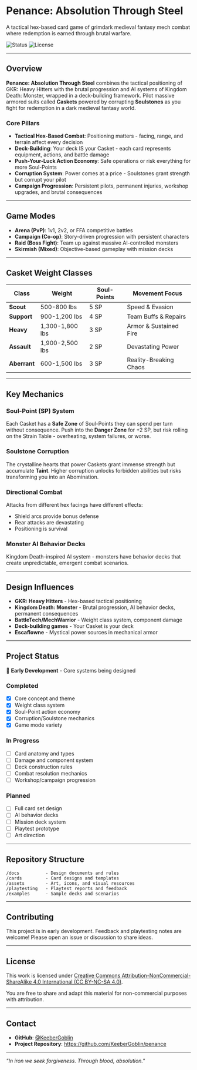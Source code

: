 # Penance: Absolution Through Steel

A tactical hex-based card game of grimdark medieval fantasy mech combat where redemption is earned through brutal warfare.

![Status](https://img.shields.io/badge/status-in%20development-yellow)
![License](https://img.shields.io/badge/license-CC%20BY--NC--SA%204.0-blue)

---

## Overview

**Penance: Absolution Through Steel** combines the tactical positioning of GKR: Heavy Hitters with the brutal progression and AI systems of Kingdom Death: Monster, wrapped in a deck-building framework. Pilot massive armored suits called **Caskets** powered by corrupting **Soulstones** as you fight for redemption in a dark medieval fantasy world.

### Core Pillars
- **Tactical Hex-Based Combat**: Positioning matters - facing, range, and terrain affect every decision
- **Deck-Building**: Your deck IS your Casket - each card represents equipment, actions, and battle damage
- **Push-Your-Luck Action Economy**: Safe operations or risk everything for more Soul-Points
- **Corruption System**: Power comes at a price - Soulstones grant strength but corrupt your pilot
- **Campaign Progression**: Persistent pilots, permanent injuries, workshop upgrades, and brutal consequences

---

## Game Modes

- **Arena (PvP)**: 1v1, 2v2, or FFA competitive battles
- **Campaign (Co-op)**: Story-driven progression with persistent characters
- **Raid (Boss Fight)**: Team up against massive AI-controlled monsters
- **Skirmish (Mixed)**: Objective-based gameplay with mission decks

---

## Casket Weight Classes

| Class | Weight | Soul-Points | Movement Focus |
|-------|--------|-------------|----------------|
| **Scout** | 500-800 lbs | 5 SP | Speed & Evasion |
| **Support** | 900-1,200 lbs | 4 SP | Team Buffs & Repairs |
| **Heavy** | 1,300-1,800 lbs | 3 SP | Armor & Sustained Fire |
| **Assault** | 1,900-2,500 lbs | 2 SP | Devastating Power |
| **Aberrant** | 600-1,500 lbs | 3 SP | Reality-Breaking Chaos |

---

## Key Mechanics

### Soul-Point (SP) System
Each Casket has a **Safe Zone** of Soul-Points they can spend per turn without consequence. Push into the **Danger Zone** for +2 SP, but risk rolling on the Strain Table - overheating, system failures, or worse.

### Soulstone Corruption
The crystalline hearts that power Caskets grant immense strength but accumulate **Taint**. Higher corruption unlocks forbidden abilities but risks transforming you into an Abomination.

### Directional Combat
Attacks from different hex facings have different effects:
- Shield arcs provide bonus defense
- Rear attacks are devastating
- Positioning is survival

### Monster AI Behavior Decks
Kingdom Death-inspired AI system - monsters have behavior decks that create unpredictable, emergent combat scenarios.

---

## Design Influences

- **GKR: Heavy Hitters** - Hex-based tactical positioning
- **Kingdom Death: Monster** - Brutal progression, AI behavior decks, permanent consequences
- **BattleTech/MechWarrior** - Weight class system, component damage
- **Deck-building games** - Your Casket is your deck
- **Escaflowne** - Mystical power sources in mechanical armor

---

## Project Status

🚧 **Early Development** - Core systems being designed

### Completed
- [x] Core concept and theme
- [x] Weight class system
- [x] Soul-Point action economy
- [x] Corruption/Soulstone mechanics
- [x] Game mode variety

### In Progress
- [ ] Card anatomy and types
- [ ] Damage and component system
- [ ] Deck construction rules
- [ ] Combat resolution mechanics
- [ ] Workshop/campaign progression

### Planned
- [ ] Full card set design
- [ ] AI behavior decks
- [ ] Mission deck system
- [ ] Playtest prototype
- [ ] Art direction

---

## Repository Structure

```
/docs          - Design documents and rules
/cards         - Card designs and templates
/assets        - Art, icons, and visual resources
/playtesting   - Playtest reports and feedback
/examples      - Sample decks and scenarios
```

---

## Contributing

This project is in early development. Feedback and playtesting notes are welcome! Please open an issue or discussion to share ideas.

---

## License

This work is licensed under [Creative Commons Attribution-NonCommercial-ShareAlike 4.0 International (CC BY-NC-SA 4.0)](LICENSE.md).

You are free to share and adapt this material for non-commercial purposes with attribution.

---

## Contact

- **GitHub**: [@KeeberGoblin](https://github.com/KeeberGoblin)
- **Project Repository**: https://github.com/KeeberGoblin/penance

---

*"In iron we seek forgiveness. Through blood, absolution."*
